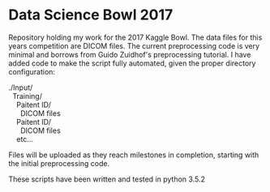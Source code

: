 # Data Science Bowl 2017

Repository holding my work for the 2017 Kaggle Bowl. The data files for this years competition are DICOM files.
The current preprocessing code is very minimal and borrows from Guido Zuidhof's preprocessing tutorial.
I have added code to make the script fully automated, given the proper directory configuration:

./Input/  
&nbsp;&nbsp;Training/  
&nbsp;&nbsp;&nbsp;&nbsp;Paitent ID/  
&nbsp;&nbsp;&nbsp;&nbsp;&nbsp;&nbsp;DICOM files  
&nbsp;&nbsp;&nbsp;&nbsp;Paitent ID/  
&nbsp;&nbsp;&nbsp;&nbsp;&nbsp;&nbsp;DICOM files  
&nbsp;&nbsp;&nbsp;&nbsp;etc...

Files will be uploaded as they reach milestones in completion, starting with the initial preprocessing code.

These scripts have been written and tested in python 3.5.2
